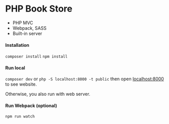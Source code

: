 # PHP Book Store

- PHP MVC 
- Webpack, SASS
- Built-in server



#### Installation
  `composer install`
  `npm install`

#### Run local
  `composer dev` 
  or 
  `php -S localhost:8000 -t public`
  then open [localhost:8000](http://localhost:8000) to see website.

  Otherwise, you also run with web server.

#### Run Webpack (optional)
  `npm run watch`
